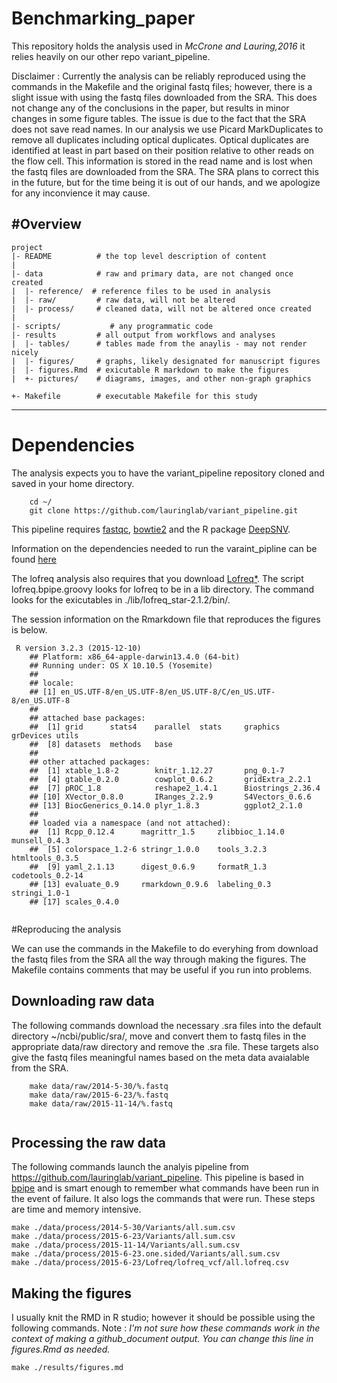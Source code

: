# Benchmarking_paper

This repository holds the analysis used in *McCrone and Lauring,2016* it relies heavily on our other repo variant_pipeline.

Disclaimer :  Currently the analysis can be reliably reproduced using the commands in the Makefile and the original fastq files; however, there is a slight issue with using the fastq files downloaded from the SRA. This does not change any of the conclusions in the paper, but results in minor changes in some figure tables. The issue is due to the fact that the SRA does not save read names. In our analysis we use Picard MarkDuplicates to remove all duplicates including optical duplicates. Optical duplicates are identified at least in part based on their position relative to other reads on the flow cell. This information is stored in the read name and is lost when the fastq files are downloaded from the SRA. The SRA plans to correct this in the future, but for the time being it is out of our hands, and we apologize for any inconvience it may cause. 


#Overview
--------

    project
    |- README          # the top level description of content
    |
    |- data            # raw and primary data, are not changed once created
    |  |- reference/  # reference files to be used in analysis
    |  |- raw/         # raw data, will not be altered
    |  |- process/     # cleaned data, will not be altered once created
    |
    |- scripts/           # any programmatic code
    |- results         # all output from workflows and analyses
    |  |- tables/      # tables made from the anaylis - may not render nicely
    |  |- figures/     # graphs, likely designated for manuscript figures
    |  |- figures.Rmd  # exicutable R markdown to make the figures 
    |  +- pictures/    # diagrams, images, and other non-graph graphics

    +- Makefile        # executable Makefile for this study
    
  --------
# Dependencies    
The analysis expects you to have the variant_pipeline repository cloned and saved in your home directory.
```
    cd ~/
    git clone https://github.com/lauringlab/variant_pipeline.git
```
This pipeline requires [fastqc](http://www.bioinformatics.babraham.ac.uk/projects/fastqc/), [bowtie2](http://bowtie-bio.sourceforge.net/bowtie2/index.shtml) and the R package [DeepSNV](https://www.bioconductor.org/packages/release/bioc/html/deepSNV.html).

Information on the dependencies needed to run the varaint\_pipline can be found [here](https://github.com/lauringlab/variant_pipeline)


The lofreq analysis also requires that you download [Lofreq\*](csb5.github.io/lofreq). The script lofreq.bpipe.groovy looks for lofreq to be in a lib directory. The command looks for the exicutables in ./lib/lofreq_star-2.1.2/bin/. 

The session information on the Rmarkdown file that reproduces the figures is below.
```
 R version 3.2.3 (2015-12-10)
    ## Platform: x86_64-apple-darwin13.4.0 (64-bit)
    ## Running under: OS X 10.10.5 (Yosemite)
    ##
    ## locale:
    ## [1] en_US.UTF-8/en_US.UTF-8/en_US.UTF-8/C/en_US.UTF-8/en_US.UTF-8
    ##
    ## attached base packages:
    ##  [1] grid      stats4    parallel  stats     graphics  grDevices utils
    ##  [8] datasets  methods   base
    ##
    ## other attached packages:
    ##  [1] xtable_1.8-2        knitr_1.12.27       png_0.1-7
    ##  [4] gtable_0.2.0        cowplot_0.6.2       gridExtra_2.2.1
    ##  [7] pROC_1.8            reshape2_1.4.1      Biostrings_2.36.4
    ## [10] XVector_0.8.0       IRanges_2.2.9       S4Vectors_0.6.6
    ## [13] BiocGenerics_0.14.0 plyr_1.8.3          ggplot2_2.1.0
    ##
    ## loaded via a namespace (and not attached):
    ##  [1] Rcpp_0.12.4      magrittr_1.5     zlibbioc_1.14.0  munsell_0.4.3
    ##  [5] colorspace_1.2-6 stringr_1.0.0    tools_3.2.3      htmltools_0.3.5
    ##  [9] yaml_2.1.13      digest_0.6.9     formatR_1.3      codetools_0.2-14
    ## [13] evaluate_0.9     rmarkdown_0.9.6  labeling_0.3     stringi_1.0-1
    ## [17] scales_0.4.0


```

#Reproducing the analysis

We can use the commands in the Makefile to do everyhing from download the fastq files from the SRA all the way through making the figures. The Makefile contains comments that may be useful if you run into problems.

## Downloading raw data
The following commands download the necessary .sra files into the default directory ~/ncbi/public/sra/,  move and convert them to fastq files in the appropriate data/raw directory and remove the .sra file. These targets also give the fastq files meaningful names based on the meta data avaialable from the SRA.

```
    make data/raw/2014-5-30/%.fastq
    make data/raw/2015-6-23/%.fastq
    make data/raw/2015-11-14/%.fastq
    
```

## Processing the raw data

The following commands launch the analyis pipeline from https://github.com/lauringlab/variant_pipeline. This pipeline is based in [bpipe](http://bpipe-test-documentation.readthedocs.io/en/latest/) and is smart enough to remember what commands have been run in the event of failure. It also logs the commands that were run. These steps are time and memory intensive.

```
make ./data/process/2014-5-30/Variants/all.sum.csv
make ./data/process/2015-6-23/Variants/all.sum.csv
make ./data/process/2015-11-14/Variants/all.sum.csv
make ./data/process/2015-6-23.one.sided/Variants/all.sum.csv
make ./data/process/2015-6-23/Lofreq/lofreq_vcf/all.lofreq.csv
```

## Making the figures

I usually knit the RMD in R studio; however it should be possible using the following commands. Note : *I'm not sure how these commands work in the context of making a github_document output. You can change this line in figures.Rmd as needed.*

```
make ./results/figures.md
```


